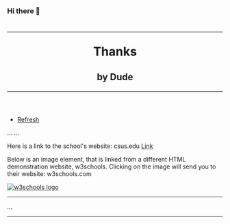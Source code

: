### Hi there 👋

<!--
**connordominik1/connordominik1** is a ✨ _special_ ✨ repository because its `README.md` (this file) appears on your GitHub profile.

Here are some ideas to get you started:

- 🔭 I’m currently working on ...
- 🌱 I’m currently learning ...
- 👯 I’m looking to collaborate on ...
- 🤔 I’m looking for help with ...
- 💬 Ask me about ...
- 📫 How to reach me: ...
- 😄 Pronouns: ...
- ⚡ Fun fact: ...
-->

<!doctype html>
<html lang="en-US">
	<head>
		<meta charset="utf-8" />
		<title>
			Thanks For All The Fish
		</title>
	</head>
	<body>
		<header>
			<h1> <hr />
				Thanks
			</h1>
			<h2>
				by Dude <hr />
			</h2>
		</header>
		<nav>
			<ul>
				<li><a href="connordominik1.github.io">Refresh</a></li>
			</ul>
		</nav>
		<main>
		<p>
			...
			...
		</p>
		<p>
			Here is a link to the school's website: csus.edu
			<a href="https://www.csus.edu">Link
			</a>
		</p>
		<p>
			Below is an image element, that is linked from a different HTML demonstration website, w3schools.
			Clicking on the image will send you to their website: w3schools.com
		</p>
		<a href="https://www.w3schools.com/html/default.asp">
			<img src="https://www.w3schools.com/images/w3schools_green.jpg" alt="w3schools logo"/>
		</a>
		</main>
		<footer>
		<hr />
			<p>
				...
			</p>
		<hr />
		</footer>
	</body>
</html>
